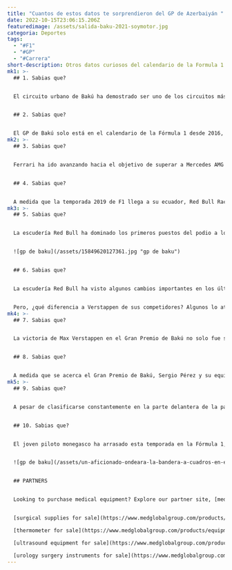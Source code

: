 ```yaml
---
title: "Cuantos de estos datos te sorprendieron del GP de Azerbaiyán "
date: 2022-10-15T23:06:15.206Z
featuredimage: /assets/salida-baku-2021-soymotor.jpg
categoria: Deportes
tags:
  - "#F1"
  - "#GP"
  - "#Carrera"
short-description: Otros datos curiosos del calendario de la Formula 1
mk1: >-
  ## 1﻿. Sabias que?


  El circuito urbano de Bakú ha demostrado ser uno de los circuitos más imprevisibles de la historia reciente de la Fórmula 1, sin que ningún piloto o equipo haya podido imponer su dominio. En las cinco carreras desde su debut en 2016, ha habido cinco ganadores diferentes y siete equipos distintos que han subido al podio. El evento de este año vio a Sergio Pérez conseguir la tercera victoria de su carrera en la pista, uniéndose a Sebastian Vettel como múltiple ganador en Azerbaiyán. Sin embargo, fue Charles Leclerc quien robó el espectáculo con su increíble adelantamiento en la última vuelta para conseguir el tercer puesto, añadiendo otro nombre a la lista de podios de Bakú. Las estrechas calles de Bakú han dado lugar a emocionantes carreras a lo largo de los años, y con la imprevisibilidad que se vislumbra en el horizonte, los aficionados sólo pueden esperar con expectación el evento del próximo año.


  ## 2﻿. Sabias que?


  El GP de Bakú solo está en el calendario de la Fórmula 1 desde 2016, pero en ese corto tiempo, Mercedes se ha establecido como una fuerza dominante en el desafiante circuito urbano. Con tres victorias y tres poles en cinco carreras, está claro que el equipo alemán sabe cómo navegar por las curvas cerradas y las largas rectas de esta pista única. A pesar de no poder convertir siempre esas poles en victorias, la capacidad de Mercedes para clasificarse constantemente cerca de los primeros puestos sugiere que tienen un gran dominio tanto de la configuración de la clasificación como de la estrategia de carrera. Mientras los equipos siguen luchando por la supremacía en Bakú, se espera que Mercedes esté en el centro de la acción. Su historial demuestra que tienen lo que hay que tener para llegar a la cima.
mk2: >-
  ## 3﻿. Sabias que?


  Ferrari ha ido avanzando hacia el objetivo de superar a Mercedes AMG F1 como el equipo de Fórmula 1 más exitoso de la historia. El Gran Premio de Azerbaiyán de este año ha demostrado ser un punto de inflexión importante en su búsqueda, ya que los coches de Ferrari consiguieron la pole position en dos de las cuatro sesiones de clasificación. Esto incluyó una victoria en la pole para Charles Leclerc, que también consiguió el primer puesto en el GP de Azerbaiyán del año pasado. Estos impresionantes resultados son un paso más hacia el objetivo de Ferrari de superar el récord de Mercedes de 82 victorias en carrera. A medida que avanza la temporada, los aficionados verán probablemente un dominio aún mayor de la escudería italiana en su afán por batir los récords. Y con una competencia tan feroz, promete ser una lucha emocionante hasta la línea de meta. Sólo el tiempo dirá si Ferrari puede llegar a la cima y asegurar su lugar como el equipo más exitoso de la historia de la F1.


  ## 4﻿. Sabias que?


  A medida que la temporada 2019 de F1 llega a su ecuador, Red Bull Racing está demostrando ser un fuerte competidor. Con Max Verstappen y el nuevo recluta Sergio Pérez al volante, Red Bull ha ganado cinco Grandes Premios en lo que va de temporada, lo que les pone en camino de igualar potencialmente el récord de Lotus de 81 victorias totales. Mientras que Mercedes AMG F1, McLaren y Williams siguen siendo las potencias dominantes en el deporte, los éxitos de Red Bull este año demuestran que son definitivamente un equipo a tener en cuenta. Y con el director del equipo, Christian Horner, calificando su "paquete más competitivo desde 2013", parece probable que Red Bull siga acumulando victorias y luchando por la victoria en el campeonato general. Solo el tiempo dirá si realmente pueden competir con los equipos punteros, pero una cosa es segura: Red Bull no es un equipo que deba ser subestimado.
mk3: >-
  ## 5﻿. Sabias que?


  La escudería Red Bull ha dominado los primeros puestos del podio a lo largo de la temporada 2022 de Fórmula 1. En nueve de las once carreras que han terminado, sus pilotos han subido al podio, con dos impresionantes dobletes consecutivos en los últimos cuatro Grandes Premios. Este nivel de éxito es aún más impresionante si se tiene en cuenta su récord anterior en 163 carreras antes de esta temporada. Está claro que Red Bull es una fuerza a tener en cuenta y sus rivales tendrán que mejorar su juego si quieren competir por los máximos honores. A falta de varias carreras para el final de la temporada, será interesante ver si Red Bull puede continuar su racha o si otro equipo les destrona como reyes del podio. Independientemente de lo que ocurra, una cosa es segura: Red Bull es actualmente el equipo a batir en la F1.


  ![gp de baku](/assets/15849620127361.jpg "gp de baku")


  ## 6﻿. Sabias que?


  La escudería Red Bull ha visto algunos cambios importantes en los últimos años, pero una cosa permanece constante: el éxito de Max Verstappen en la pista. A pesar de ser más joven y haber corrido en menos eventos que su compañero de equipo Sebastian Vettel, Verstappen está ahora a un solo podio de superar a Vettel como el piloto más exitoso del equipo austriaco.


  Pero, ¿qué diferencia a Verstappen de sus competidores? Algunos lo atribuyen a su estilo de conducción intrépido y a su talento natural, mientras que otros apuntan a su enfoque láser y a su determinación de mejorar siempre en la pista. Sea cual sea la razón, no hay duda de que Verstappen es una fuerza a tener en cuenta. Y con varias carreras aún por delante en la temporada de este año, no te sorprendas si se convierte en el líder de todos los tiempos de Red Bull en cuanto a podios se refiere.
mk4: >-
  ## 7﻿. Sabias que?


  La victoria de Max Verstappen en el Gran Premio de Bakú no solo fue su tercera de la temporada, sino también su 14ª pole position en la Fórmula 1. Esto le sitúa en una compañía exclusiva, ya que solo un puñado de pilotos han conseguido más victorias que poles en su carrera. De hecho, su diferencia entre victorias y poles sólo es superada por dos grandes de la F1: Michael Schumacher y Alain Prost. Con su impresionante historial a una edad tan temprana, no se sabe qué éxito futuro puede tener Verstappen en la pista. Pero una cosa es segura: saldrá desde la primera fila más a menudo. Será emocionante ver cómo sigue aumentando su cuenta de victorias y poles en las próximas carreras.


  ## 8﻿. Sabias que?


  A medida que se acerca el Gran Premio de Bakú, Sergio Pérez y su equipo Red Bull tienen mucho que celebrar. Con un segundo puesto en España y una victoria en Mónaco, Pérez va camino de igualar la mejor racha de su carrera anterior de tres podios consecutivos. A pesar de no tener tantas poles como algunos de sus competidores, Pérez ha demostrado ser un piloto hábil y ya ha acumulado tres victorias en la Fórmula 1. El circuito de Bakú puede resultar difícil, pero con el impresionante historial de Pérez, es probable que le veamos en el podio una vez más. Será emocionante ver cómo sigue actuando en el resto de la temporada.
mk5: >-
  ## 9﻿. Sabias que?


  A pesar de clasificarse constantemente en la parte delantera de la parrilla, Charles Leclerc ha tenido problemas para traducir sus pole positions en victorias en carrera. De hecho, entre los pilotos que han conseguido al menos una victoria en su carrera, su ratio de victorias por pole es el segundo peor de la historia de la Fórmula 1. Una posible explicación de esta disparidad es la mala suerte: los problemas mecánicos y las colisiones en pista le han costado al joven piloto de Ferrari múltiples victorias en carrera. Pero algunos argumentan que el estilo de conducción agresivo de Leclerc también puede contribuir a su falta de éxito el día de la carrera. Sea cual sea el caso, con 14 poles en su haber, no pasará mucho tiempo antes de que el récord de victorias de Leclerc se equipare con sus impresionantes actuaciones en la clasificación.


  ## 1﻿0. Sabias que?


  El joven piloto monegasco ha arrasado esta temporada en la Fórmula 1, con una velocidad vertiginosa y un aplomo impresionante. Su talento es evidente, ya que supera a su experimentado compañero de equipo Sebastian Vettel una y otra vez. Pero no es sólo en la clasificación donde Leclerc brilla; también ha demostrado ser un piloto experto, recuperándose de los primeros contratiempos para conseguir podios en Australia, Bahréin y Mónaco. Aunque las victorias en las carreras todavía se le escapan por el momento, está claro que el futuro parece brillante para Charles Leclerc y Ferrari. Y con la naturaleza impredecible de las carreras de este año, no hay que descartar que consiga esa sexta pole position o incluso una victoria en el próximo Gran Premio de Azerbaiyán. Si sigue esta trayectoria, no se sabe qué hitos alcanzará en las próximas carreras y temporadas.


  ![gp de baku](/assets/un-aficionado-ondeara-la-bandera-a-cuadros-en-el-gp-de-austria-201737496_1.webp "gp de baku")


  ## PARTNERS


  Looking to purchase medical equipment? Explore our partner site, [medglobalgroup.com](medglobalgroup.com), for a wide range of options tailored to your needs.


  [surgical supplies for sale](https://www.medglobalgroup.com/products/equipment/surgery)

  [thermometer for sale](https://www.medglobalgroup.com/products/equipment/thermometers)

  [ultrasound equipment for sale](https://www.medglobalgroup.com/products/equipment/ultrasound)

  [urology surgery instruments for sale](https://www.medglobalgroup.com/products/equipment/urology)
---
```

